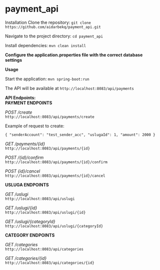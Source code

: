 # payment_api
Installation
Clone the repository: `git clone https://github.com/aidarbekq/payment_api.git`  

Navigate to the project directory: `cd payment_api`  

Install dependencies: `mvn clean install`


**Configure the application.properties file with the correct database settings**


**Usage**

Start the application: `mvn spring-boot:run`



The API will be available at `http://localhost:8083/api/payments`  


**API Endpoints:**  
**PAYMENT ENDPOINTS**  


_POST /create_  
`http://localhost:8083/api/payments/create`  


Example of request to create:  

`{
"senderAccount": "test_sender_acc",
"uslugaId": 1,
"amount": 2000
}`  
  




_GET  /payments/{id}_  
`http://localhost:8083/api/payments/{id}`  



_POST  /{id}/confirm_  
`http://localhost:8083/api/payments/{id}/confirm`  



_POST {id}/cancel_  
`http://localhost:8083/api/payments/{id}/cancel`  

**USLUGA ENDPOINTS**  

_GET  /uslugi_  
`http://localhost:8083/api/uslugi`  

_GET  /uslugi/{id}_  
`http://localhost:8083/api/uslugi/{id}`  
  

_GET  /uslugi/{categoryId}_  
`http://localhost:8083/api/uslugi/{categoryId}`  

**CATEGORY ENDPOINTS**  

_GET  /categories_  
`http://localhost:8083/api/categories`  

_GET  /categories/{id}_  
`http://localhost:8083/api/categories/{id}`  








